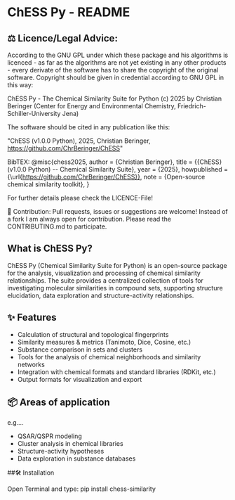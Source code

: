 # ChESS Py - README

## ⚖️ Licence/Legal Advice:
According to the GNU GPL under which these package and his algorithms is licenced - as far as the algorithms are not yet existing in any other products - every derivate of the software has to share the copyright of the original software.
Copyright should be given in credential according to GNU GPL in this way:

ChESS Py - The Chemical Similarity Suite for Python
(c) 2025 by Christian Beringer (Center for Energy and Environmental Chemistry, Friedrich-Schiller-University Jena)

The software should be cited in any publication like this:

"ChESS (v1.0.0 Python), 2025, Christian Beringer, https://github.com/ChrBeringer/ChESS"

BibTEX:
@misc{chess2025,
  author       = {Christian Beringer},
  title        = {{ChESS} (v1.0.0 Python) -- Chemical Similarity Suite},
  year         = {2025},
  howpublished = {\url{https://github.com/ChrBeringer/ChESS}},
  note         = {Open-source chemical similarity toolkit},
}

For further details please check the LICENCE-File!

🤝 Contribution:
Pull requests, issues or suggestions are welcome!
Instead of a fork I am always open for contribution.
Please read the CONTRIBUTING.md to participate.

## What is ChESS Py?
ChESS Py (Chemical Similarity Suite for Python) is an open-source package for the analysis, visualization and processing of chemical similarity relationships. The suite provides a centralized collection of tools for investigating molecular similarities in compound sets, supporting structure elucidation, data exploration and structure-activity relationships.

## ✨ Features
- Calculation of structural and topological fingerprints
- Similarity measures & metrics (Tanimoto, Dice, Cosine, etc.)
- Substance comparison in sets and clusters
- Tools for the analysis of chemical neighborhoods and similarity networks
- Integration with chemical formats and standard libraries (RDKit, etc.)
- Output formats for visualization and export

## 📦 Areas of application
e.g....
- QSAR/QSPR modeling
- Cluster analysis in chemical libraries
- Structure-activity hypotheses
- Data exploration in substance databases


##🛠️ Installation

Open Terminal and type:
 pip install chess-similarity
